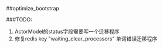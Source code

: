 

##optimize_bootstrap

###TODO: 

1. ActorModel的status字段需要写一个迁移程序
2. 修复redis key "waiting_clear_processors" 单词错误迁移程序